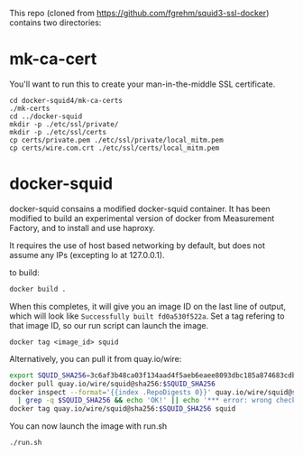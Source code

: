 This repo (cloned from https://github.com/fgrehm/squid3-ssl-docker) contains two directories:

# mk-ca-cert

You'll want to run this to create your man-in-the-middle SSL certificate.
```
cd docker-squid4/mk-ca-certs
./mk-certs
cd ../docker-squid
mkdir -p ./etc/ssl/private/
mkdir -p ./etc/ssl/certs
cp certs/private.pem ./etc/ssl/private/local_mitm.pem
cp certs/wire.com.crt ./etc/ssl/certs/local_mitm.pem
```

# docker-squid
docker-squid consains a modified docker-squid container. It has been modified to build an experimental version of docker from Measurement Factory, and to install and use haproxy.

It requires the use of host based networking by default, but does not assume any IPs (excepting lo at 127.0.0.1).

to build:

```sh
docker build .
```

When this completes, it will give you an image ID on the last line of output, which will look like ```Successfully built fd0a530f522a```. Set a tag refering to that image ID, so our run script can launch the image.
```
docker tag <image_id> squid
```

Alternatively, you can pull it from quay.io/wire:

```sh
export SQUID_SHA256=3c6af3b48ca03f134aad4f5aeb6eaee8093dbc185a874683cdb6f67a252124b8
docker pull quay.io/wire/squid@sha256:$SQUID_SHA256
docker inspect --format='{{index .RepoDigests 0}}' quay.io/wire/squid@sha256:$SQUID_SHA256 \
  | grep -q $SQUID_SHA256 && echo 'OK!' || echo '*** error: wrong checksum!'
docker tag quay.io/wire/squid@sha256:$SQUID_SHA256 squid
```

You can now launch the image with run.sh

```
./run.sh
```

